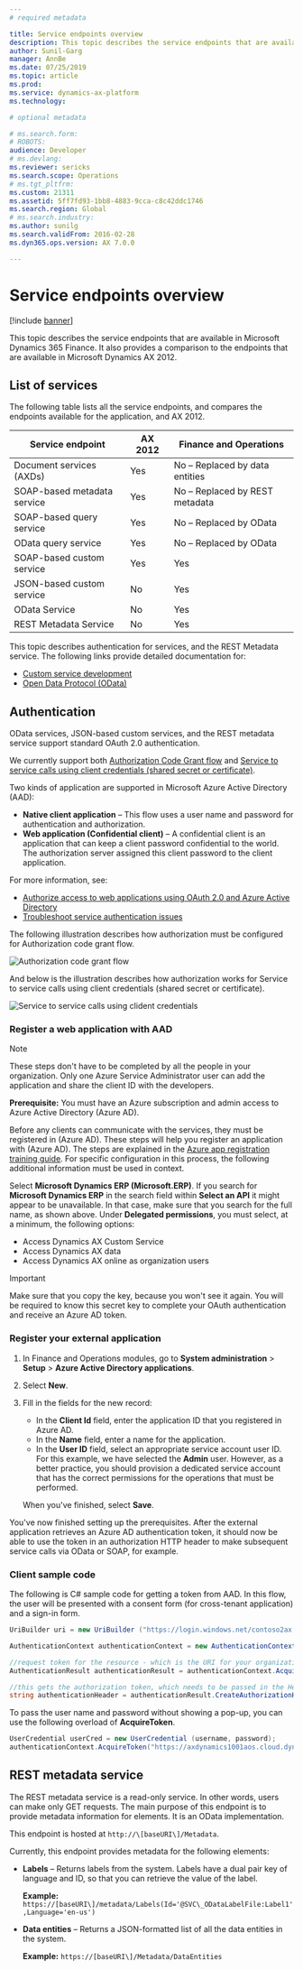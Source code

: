 ```yaml
---
# required metadata

title: Service endpoints overview
description: This topic describes the service endpoints that are available.
author: Sunil-Garg
manager: AnnBe
ms.date: 07/25/2019
ms.topic: article
ms.prod: 
ms.service: dynamics-ax-platform
ms.technology: 

# optional metadata

# ms.search.form: 
# ROBOTS: 
audience: Developer
# ms.devlang: 
ms.reviewer: sericks
ms.search.scope: Operations
# ms.tgt_pltfrm: 
ms.custom: 21311
ms.assetid: 5ff7fd93-1bb8-4883-9cca-c8c42ddc1746
ms.search.region: Global
# ms.search.industry: 
ms.author: sunilg
ms.search.validFrom: 2016-02-28
ms.dyn365.ops.version: AX 7.0.0

---
```


# Service endpoints overview

[!include [banner](../includes/banner.md)]

This topic describes the service endpoints that are available in Microsoft Dynamics 365 Finance. It also provides a comparison to the endpoints that are available in Microsoft Dynamics AX 2012.

## List of services
The following table lists all the service endpoints, and compares the endpoints available for the application, and AX 2012.

| Service endpoint            | AX 2012 | Finance and Operations         |
|-----------------------------|---------|--------------------------------|
| Document services (AXDs)    | Yes     | No – Replaced by data entities |
| SOAP-based metadata service | Yes     | No – Replaced by REST metadata |
| SOAP-based query service    | Yes     | No – Replaced by OData         |
| OData query service         | Yes     | No – Replaced by OData         |
| SOAP-based custom service   | Yes     | Yes                            |
| JSON-based custom service   | No      | Yes                            |
| OData Service               | No      | Yes                            |
| REST Metadata Service       | No      | Yes                            |

This topic describes authentication for services, and the REST Metadata service. The following links provide detailed documentation for:

- [Custom service development](custom-services.md)
- [Open Data Protocol (OData)](odata.md)

## Authentication
OData services, JSON-based custom services, and the REST metadata service support standard OAuth 2.0 authentication.

We currently support both [Authorization Code Grant flow](https://msdn.microsoft.com/library/azure/dn645542.aspx) and [Service to service calls using client credentials (shared secret or certificate)](https://docs.microsoft.com/azure/active-directory/develop/active-directory-protocols-oauth-service-to-service).

Two kinds of application are supported in Microsoft Azure Active Directory (AAD):

- **Native client application** – This flow uses a user name and password for authentication and authorization.
- **Web application (Confidential client)** – A confidential client is an application that can keep a client password confidential to the world. The authorization server assigned this client password to the client application.

For more information, see:

- [Authorize access to web applications using OAuth 2.0 and Azure Active Directory](https://msdn.microsoft.com/library/azure/dn645545.aspx)
- [Troubleshoot service authentication issues](troubleshoot-service-authentication.md)

The following illustration describes how authorization must be configured for Authorization code grant flow.

![Authorization code grant flow](./media/services-authentication.png)

And below is the illustration describes how authorization works for Service to service calls using client credentials (shared secret or certificate).

![Service to service calls using clident credentials](./media/S2SAuth.jpg)

### Register a web application with AAD

> [!NOTE]
> These steps don't have to be completed by all the people in your organization. Only one Azure Service Administrator user can add the application and share the client ID with the developers.

**Prerequisite:** You must have an Azure subscription and admin access to Azure Active Directory (Azure AD).

Before any clients can communicate with the services, they must be registered in (Azure AD). These steps will help you register an application with (Azure AD). The steps are explained in the [Azure app registration training guide](https://docs.microsoft.com/azure/active-directory/develop/app-registrations-training-guide-for-app-registrations-legacy-users). For specific configuration in this process, the following additional information must be used in context.

Select **Microsoft Dynamics ERP (Microsoft.ERP)**. If you search for **Microsoft Dynamics ERP** in the search field within **Select an API** it might appear to be unavailable. In that case, make sure that you search for the full name, as shown above.
Under **Delegated permissions**, you must select, at a minimum, the following options:

- Access Dynamics AX Custom Service
- Access Dynamics AX data
- Access Dynamics AX online as organization users

 > [!IMPORTANT]
 > Make sure that you copy the key, because you won't see it again. You will be required to know this secret key to complete your OAuth authentication and receive an Azure AD token.

### Register your external application 

1. In Finance and Operations modules, go to **System administration** \> **Setup** \> **Azure Active Directory applications**.
2. Select **New**.
3. Fill in the fields for the new record:

    - In the **Client Id** field, enter the application ID that you registered in Azure AD.
    - In the **Name** field, enter a name for the application.
    - In the **User ID** field, select an appropriate service account user ID. For this example, we have selected the **Admin** user. However, as a better practice, you should provision a dedicated service account that has the correct permissions for the operations that must be performed.

    When you've finished, select **Save**.

You've now finished setting up the prerequisites. After the external application retrieves an Azure AD authentication token, it should now be able to use the token in an authorization HTTP header to make subsequent service calls via OData or SOAP, for example.

### Client sample code

The following is C\# sample code for getting a token from AAD. In this flow, the user will be presented with a consent form (for cross-tenant application) and a sign-in form.

```csharp
UriBuilder uri = new UriBuilder ("https://login.windows.net/contoso2ax.onmicrosoft.com");

AuthenticationContext authenticationContext = new AuthenticationContext(uri.ToString());

//request token for the resource - which is the URI for your organization. NOTE: Important do not add a trailing slash at the end of the URI
AuthenticationResult authenticationResult = authenticationContext.AcquireToken("https://axdynamics1001aos.cloud.dynamics.com", clientId, redirectURI);

//this gets the authorization token, which needs to be passed in the Header of the HTTP Requests
string authenticationHeader = authenticationResult.CreateAuthorizationHeader();
```

To pass the user name and password without showing a pop-up, you can use the following overload of **AcquireToken**.

```csharp
UserCredential userCred = new UserCredential (username, password);
authenticationContext.AcquireToken("https://axdynamics1001aos.cloud.dynamics.com", clientId, userCred);
```

## REST metadata service
The REST metadata service is a read-only service. In other words, users can make only GET requests. The main purpose of this endpoint is to provide metadata information for elements. It is an OData implementation.

This endpoint is hosted at `http://\[baseURI\]/Metadata`.

Currently, this endpoint provides metadata for the following elements:

- **Labels** – Returns labels from the system. Labels have a dual pair key of language and ID, so that you can retrieve the value of the label.

    **Example:** `https://[baseURI\]/metadata/Labels(Id='@SVC\_ODataLabelFile:Label1',Language='en-us')`

- **Data entities** – Returns a JSON-formatted list of all the data entities in the system.

    **Example:** `https://[baseURI\]/Metadata/DataEntities`
